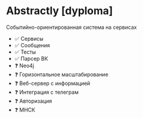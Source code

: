 # Abstractly [dyploma]

Событийно-ориентированная система на сервисах
- ✅ Сервисы
- ✅ Сообщения
- ✅ Тесты
- ✅ Парсер ВК
- ❓ Neo4j
- ❓ Горизонтальное масштабирование
- ❓ Веб-сервер с информацией
- ❓ Интеграция с телеграм
- ❓ Авторизация
- ❓ МНСК
